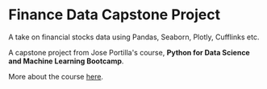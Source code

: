 # Finance Data Capstone Project

A take on financial stocks data using Pandas, Seaborn, Plotly, Cufflinks etc.

A capstone project from Jose Portilla's course, **Python for Data Science and Machine Learning Bootcamp**.

More about the course [here](https://www.udemy.com/course/python-for-data-science-and-machine-learning-bootcamp).

